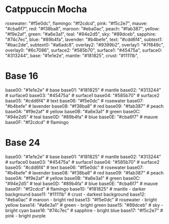 # Catppuccin Mocha
rosewater: "#f5e0dc",
flamingo:  "#f2cdcd",
pink:      "#f5c2e7",
mauve:     "#cba6f7",
red:       "#f38ba8",
maroon:    "#eba0ac",
peach:     "#fab387",
yellow:    "#f9e2af",
green:     "#a6e3a1",
teal:      "#94e2d5",
sky:       "#89dceb",
sapphire:  "#74c7ec",
blue:      "#89b4fa",
lavender:  "#b4befe",
text:      "#cdd6f4",
subtext1:  "#bac2de",
subtext0:  "#a6adc8",
overlay2:  "#9399b2",
overlay1:  "#7f849c",
overlay0:  "#6c7086",
surface2:  "#585b70",
surface1:  "#45475a",
surface0:  "#313244",
base:      "#1e1e2e",
mantle:    "#181825",
crust:     "#11111b",

# Base 16
base00: "#1e1e2e" # base
base01: "#181825" # mantle
base02: "#313244" # surface0
base03: "#45475a" # surface1
base04: "#585b70" # surface2
base05: "#cdd6f4" # text
base06: "#f5e0dc" # rosewater
base07: "#b4befe" # lavender
base08: "#f38ba8" # red
base09: "#fab387" # peach
base0A: "#f9e2af" # yellow
base0B: "#a6e3a1" # green
base0C: "#94e2d5" # teal
base0D: "#89b4fa" # blue
base0E: "#cba6f7" # mauve
base0F: "#f2cdcd" # flamingo

# Base 24
base00: "#1e1e2e" # base
base01: "#181825" # mantle
base02: "#313244" # surface0
base03: "#45475a" # surface1
base04: "#585b70" # surface2
base05: "#cdd6f4" # text
base06: "#f5e0dc" # rosewater
base07: "#b4befe" # lavender
base08: "#f38ba8" # red
base09: "#fab387" # peach
base0A: "#f9e2af" # yellow
base0B: "#a6e3a1" # green
base0C: "#94e2d5" # teal
base0D: "#89b4fa" # blue
base0E: "#cba6f7" # mauve
base0F: "#f2cdcd" # flamingo
base10: "#181825" # mantle - darker background
base11: "#11111b" # crust - darkest background
base12: "#eba0ac" # maroon - bright red
base13: "#f5e0dc" # rosewater - bright yellow
base14: "#a6e3a1" # green - bright green
base15: "#89dceb" # sky - bright cyan
base16: "#74c7ec" # sapphire - bright blue
base17: "#f5c2e7" # pink - bright purple
